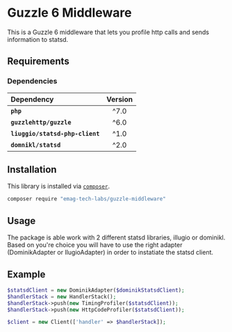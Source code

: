 # Guzzle 6 Middleware
This is a Guzzle 6 middleware that lets you profile http calls and sends information to statsd.

## Requirements

### Dependencies

| Dependency | Version 
|:--- |:---:|
| **`php`** | ^7.0 |
| **`guzzlehttp/guzzle`** | ^6.0 | 
| **`liuggio/statsd-php-client`** | ^1.0 | 
| **`domnikl/statsd`** | ^2.0 |

## Installation

This library is installed via [`composer`](http://getcomposer.org).

```bash
composer require "emag-tech-labs/guzzle-middleware"
```

## Usage
The package is able work with 2 different statsd libraries, illugio or dominikl. Based on you're choice you will have to use the right adapter (DominikAdapter or IlugioAdapter) in order to instatiate the statsd client.  

## Example


```php
$statsdClient = new DominikAdapter($dominikStatsdClient);
$handlerStack = new HandlerStack();
$handlerStack->push(new TimingProfiler($statsdClient));
$handlerStack->push(new HttpCodeProfiler($statsdClient));

$client = new Client(['handler' => $handlerStack]);
```

 
